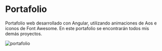 # Portafolio

Portafolio web desarrollado con Angular, utilizando animaciones de Aos e iconos de Font Awesome. En este portafolio se encontrarán todos mis demás proyectos.

![portafolio](https://user-images.githubusercontent.com/81180268/211409462-d2dc3798-bd2e-4ac2-936f-738f8e2c0a2e.png)

